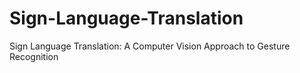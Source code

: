 # Sign-Language-Translation
Sign Language Translation: A Computer Vision Approach to Gesture Recognition

